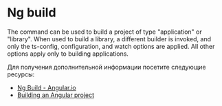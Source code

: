# Ng build

The command can be used to build a project of type "application" or "library". When used to build a library, a different builder is invoked, and only the ts-config, configuration, and watch options are applied. All other options apply only to building applications.

Для получения дополнительной информации посетите следующие ресурсы:

- [Ng Build - Angular.io](https://angular.io/cli/build)
- [Building an Angular project](https://www.youtube.com/watch?v=VB6WuCPDwz0)
